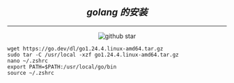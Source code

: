 <div align="center">

## **_golang 的安装_**

---

![github star](https://img.shields.io/badge/tattoo1880-v_1.0-blue)

</div>

```shell
wget https://go.dev/dl/go1.24.4.linux-amd64.tar.gz
sudo tar -C /usr/local -xzf go1.24.4.linux-amd64.tar.gz
nano ~/.zshrc
export PATH=$PATH:/usr/local/go/bin
source ~/.zshrc
```
